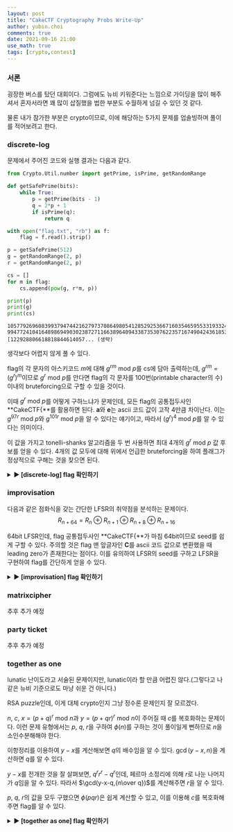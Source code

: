 ```yaml
---
layout: post
title: "CakeCTF Cryptography Probs Write-Up"
author: yubin.choi
comments: true
date: 2021-09-16 21:00
use_math: true
tags: [crypto,contest]
---
```


### 서론

굉장한 버스를 탔던 대회이다. 그럼에도 뉴비 키워준다는 느낌으로 가이딩을 많이 해주셔서 혼자서라면 꽤 많이 삽질했을 법한 부분도 수월하게 넘길 수 있던 것 같다.

물론 내가 참가한 부분은 crypto이므로, 이에 해당하는 5가지 문제를 업솔빙하며 풀이를 적어보려고 한다.



### discrete-log

문제에서 주어진 코드와 실행 결과는 다음과 같다.

```python
from Crypto.Util.number import getPrime, isPrime, getRandomRange

def getSafePrime(bits):
    while True:
        p = getPrime(bits - 1)
        q = 2*p + 1
        if isPrime(q):
            return q

with open("flag.txt", "rb") as f:
    flag = f.read().strip()

p = getSafePrime(512)
g = getRandomRange(2, p)
r = getRandomRange(2, p)

cs = []
for m in flag:
    cs.append(pow(g, r*m, p))

print(p)
print(g)
print(cs)
```

```
10577926960839937947442162797370864980541285292536671603546595533193324977125572190720609448828374782284663027664894813711243894320697692129630847705557539
9947724104164898694903023872711663896409433873530762235716749042436185304062119886390357927264325412355223958396239523671881766361219889894069645084522127
[122928806618818844614057... (생략)
```

생각보다 어렵지 않게 풀 수 있다.

flag의 각 문자의 아스키코드 $m$에 대해 $g^{rm}\text{ mod }p$를 cs에 담아 출력하는데, $g^{rm}=(g^r)^m$이므로 $g^r\text{ mod }p$를 안다면 flag의 각 문자를 100번(printable character의 수) 이내의 bruteforcing으로 구할 수 있을 것이다.

이때 $g^r\text{ mod }p$를 어떻게 구하느냐가 문제인데, 모든 flag의 공통접두사인 **CakeCTF{**를 활용하면 된다. **a**와 **e**는 ascii 코드 값이 고작 4만큼 차이난다. 이는 $g^{97r}\text{ mod }p$와 $g^{101r}\text{ mod }p$을 알 수 있다는 얘기이고, 따라서 $(g^r)^4\text{ mod }p$를 알 수 있다는 의미이다.

이 값을 가지고 tonelli-shanks 알고리즘을 두 번 사용하면 최대 4개의 $g^r \text{ mod }p$ 값 후보를 얻을 수 있다. 4개의 값 모두에 대해 위에서 언급한 bruteforcing을 하여 플래그가 정상적으로 구해는 것을 찾으면 된다.

<details>
    <summary><b>▶ [discrete-log] flag 확인하기</b></summary>
    <p>
        flag: CakeCTF{ba37a0f409ef3ec23a6cffbc474a1cef}
    </p>
</details>




### improvisation

다음과 같은 점화식을 갖는 간단한 LFSR의 취약점을 분석하는 문제이다.
$$
R_{n+64} = R_{n}\oplus R_{n+1}\oplus R_{n+8}\oplus R_{n+16}
$$

64bit LFSR인데, flag 공통접두사인 **CakeCTF{**가 마침 64bit이므로 seed를 쉽게 구할 수 있다. 주의할 것은 flag 맨 앞글자인 **C**를 ascii 코드 값으로 변환했을 때 leading zero가 존재한다는 점이다. 이를 유의하여 LFSR의 seed를 구하고 LFSR을 구현하여 flag를 간단하게 얻을 수 있다.

<details>
    <summary><b>▶ [improvisation] flag 확인하기</b></summary>
    <p>
        flag: CakeCTF{d0n't_3xp3c7_s3cur17y_2_LSFR}
    </p>
</details>




### matrixcipher

추후 추가 예정



### party ticket

추후 추가 예정



### together as one

lunatic 난이도라고 서술된 문제이지만, lunatic이라 할 만큼 어렵진 않다.(그렇다고 나 같은 뉴비 기준으로도 마냥 쉬운 건 아니다.)

RSA puzzle인데, 이게 대체 crypto인지 그냥 정수론 문제인지 잘 모르겠다.

$n$, $c$, $x=(p+q)^r \text{ mod }n$과 $y=(p+qr)^r\text{ mod }n$이 주어질 때 $c$를 복호화하는 문제이다. 이런 문제 유형에서는 $p$, $q$, $r$을 구하여 $\phi(n)$를 구하는 것이 풀이일게 뻔하므로 $n$을 소인수분해해야 한다.

이항정리를 이용하여 $y-x$를 계산해보면 $q$의 배수임을 알 수 있다. $\gcd(y-x,n)$을 계산하면 $q$를 알 수 있다.

$y-x$를 전개한 것을 잘 살펴보면, $q^{r}r^r-q^{r}$인데, 페르마 소정리에 의해 $r$로 나눈 나머지가 $q$임을 알 수 있다. 따라서 $\gcd(y-x-q,{n\over q})$를 계산해주면 $r$을 알 수 있다.

$p$, $q$, $r$의 값을 모두 구했으면 $\phi(pqr)$은 쉽게 계산할 수 있고, 이를 이용해 $c$를 복호화해주면 flag를 알 수 있다.

<details>
    <summary><b>▶ [together as one] flag 확인하기</b></summary>
    <p>
        flag: CakeCTF{This_chall_is_inspired_by_this_music__Check_out!__https://www.youtube.com/watch?v=vLadkYLi8YE_cf49dcb6a31f}
    </p>
</details>

